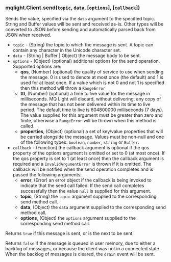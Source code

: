 ### mqlight.Client.send(`topic`, `data`, [`options`], [`callback`])

Sends the value, specified via the `data` argument to the specified topic. 
String and Buffer values will be sent and received as-is. Other types will be
converted to JSON before sending and automatically parsed back from JSON when
received.

* `topic` - (String) the topic to which the message is sent.
  A topic can contain any character in the Unicode character set.
* `data` - (String | Buffer | Object) the message body to be sent.
* `options` - (Object) (optional) additional options for the send operation.
  Supported options are:
  *  **qos**, (Number) (optional) the quality of service to use when sending the
     message. 0 is used to denote at most once (the default) and 1 is used for
     at least once. If a value which is not 0 and not 1 is specified then this
     method will throw a `RangeError`
  *  **ttl**, (Number) (optional) a time to live value for the message in
     milliseconds. MQ Light will discard, without delivering, any
     copy of the message that has not been delivered within its time to live
     period. The default time to live is 604800000 milliseconds (7 days).
     The value supplied for this argument must be greater than zero and finite,
     otherwise a `RangeError` will be thrown when this method is called.
  *  **properties**, (Object) (optional) a set of key/value properties that will
     be carried alongside the message. Values must be non-null and one of the
     following types: `boolean`, `number`, `string` or `Buffer`.
* `callback` - (Function) the callback argument is optional if the qos property
  of the options argument is omitted or set to 0 (at most once). If the qos
  property is set to 1 (at least once) then the callback argument is required
  and a `InvalidArgumentError` is thrown if it is omitted. The callback will be
  notified when the send operation completes and is passed the following
  arguments:
  *  **error**, (Error) an error object if the callback is being invoked to
     indicate that the send call failed. If the send call completes successfully
     then the value `null` is supplied for this argument.
  *  **topic**, (String) the `topic` argument supplied to the corresponding
     send method call.
  *  **data**, (Object) the `data` argument supplied to the corresponding
     send method call.
  *  **options**, (Object) the `options` argument supplied to the corresponding
     send method call.

Returns `true` if this message is sent, or is the next to be sent.

Returns `false` if the message is queued in user memory, due to either a
backlog of messages, or because the client was not in a connected state.
When the backlog of messages is cleared, the `drain` event will be sent.


